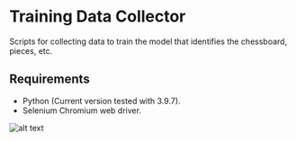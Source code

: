 # Training Data Collector
Scripts for collecting data to train the model that identifies the chessboard, pieces, etc.

## Requirements
- Python (Current version tested with 3.9.7).
- Selenium Chromium web driver.

![alt text]([https://github.com/[username]/[reponame]/blob/[branch]/image.jpg?raw=true](https://github.com/RuadhanMulcahy/Training-Data-Collector/blob/main/sample_output/56307957261%3Fusername%3D2016ratman2016_move_25_1.png))
